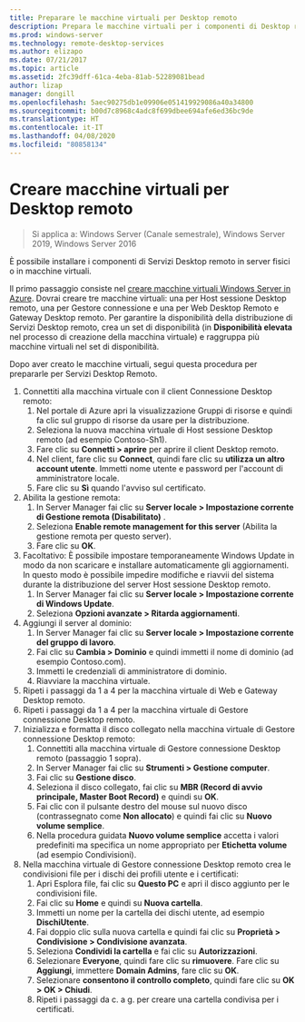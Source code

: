 ```yaml
---
title: Preparare le macchine virtuali per Desktop remoto
description: Prepara le macchine virtuali per i componenti di Desktop remoto
ms.prod: windows-server
ms.technology: remote-desktop-services
ms.author: elizapo
ms.date: 07/21/2017
ms.topic: article
ms.assetid: 2fc39dff-61ca-4eba-81ab-52289081bead
author: lizap
manager: dongill
ms.openlocfilehash: 5aec90275db1e09906e051419929086a40a34800
ms.sourcegitcommit: b00d7c8968c4adc8f699dbee694afe6ed36bc9de
ms.translationtype: HT
ms.contentlocale: it-IT
ms.lasthandoff: 04/08/2020
ms.locfileid: "80858134"
---
```

# <a name="create-virtual-machines-for-remote-desktop"></a>Creare macchine virtuali per Desktop remoto

>Si applica a: Windows Server (Canale semestrale), Windows Server 2019, Windows Server 2016

È possibile installare i componenti di Servizi Desktop remoto in server fisici o in macchine virtuali. 

Il primo passaggio consiste nel [creare macchine virtuali Windows Server in Azure](/azure/virtual-machines/windows/quick-create-portal). Dovrai creare tre macchine virtuali: una per Host sessione Desktop remoto, una per Gestore connessione e una per Web Desktop Remoto e Gateway Desktop remoto. Per garantire la disponibilità della distribuzione di Servizi Desktop remoto, crea un set di disponibilità (in **Disponibilità elevata** nel processo di creazione della macchina virtuale) e raggruppa più macchine virtuali nel set di disponibilità.
 
Dopo aver creato le macchine virtuali, segui questa procedura per prepararle per Servizi Desktop Remoto.

1.  Connettiti alla macchina virtuale con il client Connessione Desktop remoto:  
    1.  Nel portale di Azure apri la visualizzazione Gruppi di risorse e quindi fa clic sul gruppo di risorse da usare per la distribuzione.  
    2.  Seleziona la nuova macchina virtuale di Host sessione Desktop remoto (ad esempio Contoso-Sh1).  
    3.  Fare clic su **Connetti > aprire** per aprire il client Desktop remoto.  
    4.  Nel client, fare clic su **Connect**, quindi fare clic su **utilizza un altro account utente**. Immetti nome utente e password per l'account di amministratore locale.  
    5.  Fare clic su **Sì** quando l'avviso sul certificato.  
2.  Abilita la gestione remota:  
    1.  In Server Manager fai clic su **Server locale > Impostazione corrente di Gestione remota (Disabilitato)** .  
    2.  Seleziona **Enable remote management for this server** (Abilita la gestione remota per questo server).  
    3.  Fare clic su **OK**.  
3.  Facoltativo: È possibile impostare temporaneamente Windows Update in modo da non scaricare e installare automaticamente gli aggiornamenti. In questo modo è possibile impedire modifiche e riavvii del sistema durante la distribuzione del server Host sessione Desktop remoto.  
    1.  In Server Manager fai clic su **Server locale > Impostazione corrente di Windows Update**.  
    2.  Seleziona **Opzioni avanzate > Ritarda aggiornamenti**.   
4.  Aggiungi il server al dominio:  
    1.  In Server Manager fai clic su **Server locale > Impostazione corrente del gruppo di lavoro**.  
    2.  Fai clic su **Cambia > Dominio** e quindi immetti il nome di dominio (ad esempio Contoso.com).  
    3.  Immetti le credenziali di amministratore di dominio.  
    4.  Riavviare la macchina virtuale.  
5.  Ripeti i passaggi da 1 a 4 per la macchina virtuale di Web e Gateway Desktop remoto.  
6.  Ripeti i passaggi da 1 a 4 per la macchina virtuale di Gestore connessione Desktop remoto.  
7.  Inizializza e formatta il disco collegato nella macchina virtuale di Gestore connessione Desktop remoto:  
    1.  Connettiti alla macchina virtuale di Gestore connessione Desktop remoto (passaggio 1 sopra).  
    2.  In Server Manager fai clic su **Strumenti > Gestione computer**.  
    3.  Fai clic su **Gestione disco**.  
    4.  Seleziona il disco collegato, fai clic su **MBR (Record di avvio principale, Master Boot Record)** e quindi su **OK**.  
    5.  Fai clic con il pulsante destro del mouse sul nuovo disco (contrassegnato come **Non allocato**) e quindi fai clic su **Nuovo volume semplice**.  
    6.  Nella procedura guidata **Nuovo volume semplice** accetta i valori predefiniti ma specifica un nome appropriato per **Etichetta volume** (ad esempio Condivisioni).  
8.  Nella macchina virtuale di Gestore connessione Desktop remoto crea le condivisioni file per i dischi dei profili utente e i certificati:   
    1.  Apri Esplora file, fai clic su **Questo PC** e apri il disco aggiunto per le condivisioni file.  
    2.  Fai clic su **Home** e quindi su **Nuova cartella**.  
    3.  Immetti un nome per la cartella dei dischi utente, ad esempio **DischiUtente**.  
    4.  Fai doppio clic sulla nuova cartella e quindi fai clic su **Proprietà > Condivisione > Condivisione avanzata**.  
    5.  Seleziona **Condividi la cartella** e fai clic su **Autorizzazioni**.  
    6.  Selezionare **Everyone**, quindi fare clic su **rimuovere**. Fare clic su **Aggiungi**, immettere **Domain Admins**, fare clic su **OK**.  
    7.  Selezionare **consentono il controllo completo**, quindi fare clic su **OK > OK > Chiudi**.  
    8.  Ripeti i passaggi da c. a g. per creare una cartella condivisa per i certificati.   


